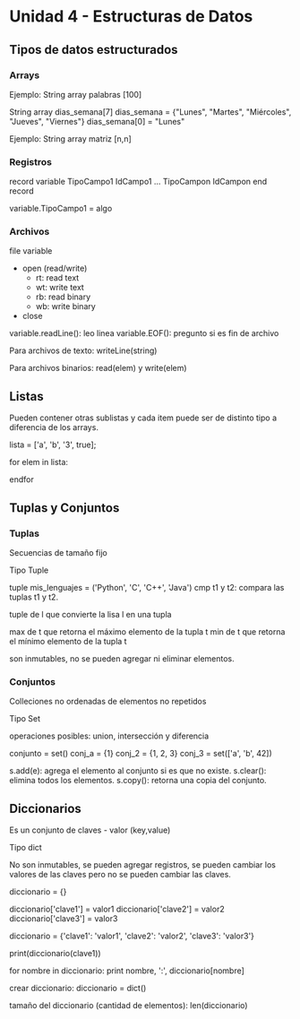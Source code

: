 # Unidad 4 - Estructuras de Datos

## Tipos de datos estructurados

### Arrays

Ejemplo: String array palabras [100]

String array dias_semana[7]
dias_semana = {"Lunes", "Martes", "Miércoles", "Jueves", "Viernes"}
dias_semana[0] = "Lunes"

Ejemplo: String array matriz [n,n]

### Registros

record variable
TipoCampo1 IdCampo1
...
TipoCampon IdCampon
end record

variable.TipoCampo1 = algo

### Archivos

file variable

- open (read/write)
  - rt: read text
  - wt: write text
  - rb: read binary
  - wb: write binary
- close

variable.readLine(): leo linea
variable.EOF(): pregunto si es fin de archivo

Para archivos de texto: writeLine(string)

Para archivos binarios: read(elem) y write(elem)

## Listas

Pueden contener otras sublistas y cada item puede ser de distinto tipo a diferencia de los arrays.

lista = ['a', 'b', '3', true];

for elem in lista:

endfor

## Tuplas y Conjuntos

### Tuplas

Secuencias de tamaño fijo

Tipo Tuple

tuple mis_lenguajes = ('Python', 'C', 'C++', 'Java')
cmp t1 y t2: compara las tuplas t1 y t2.

tuple de l que convierte la lisa l en una tupla

max de t que retorna el máximo elemento de la tupla t
min de t que retorna el mínimo elemento de la tupla t

son inmutables, no se pueden agregar ni eliminar elementos.

### Conjuntos

Colleciones no ordenadas de elementos no repetidos

Tipo Set

operaciones posibles: union, intersección y diferencia

conjunto = set()
conj_a = {1}
conj_2 = {1, 2, 3}
conj_3 = set(['a', 'b', 42])

s.add(e): agrega el elemento al conjunto si es que no existe.
s.clear(): elimina todos los elementos.
s.copy(): retorna una copia del conjunto.

## Diccionarios

Es un conjunto de claves - valor (key,value)

Tipo dict

No son inmutables, se pueden agregar registros, se pueden cambiar los valores de las claves pero no se pueden cambiar las claves.

diccionario = {}

diccionario['clave1'] = valor1
diccionario['clave2'] = valor2
diccionario['clave3'] = valor3

diccionario = {'clave1': 'valor1', 'clave2': 'valor2', 'clave3': 'valor3'}

print(diccionario(clave1))

for nombre in diccionario:
print nombre, ':', diccionario[nombre]

crear diccionario:
diccionario = dict()

tamaño del diccionario (cantidad de elementos):
len(diccionario)
